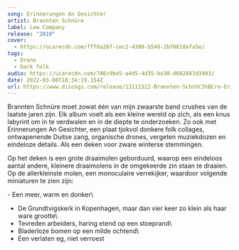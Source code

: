 ```yaml
---
song: Erinnerungen An Gesichter
artist: Brannten Schnüre
label: Low Company
release: "2019"
cover:
  - https://ucarecdn.com/fff0a26f-cec2-4380-b548-2b70618efa5e/
tags:
  - Drone
  - Dark folk
audio: https://ucarecdn.com/746c9be5-a4d5-4d35-be30-d682843d3403/
date: 2022-03-08T18:34:19.154Z
url: https://www.discogs.com/release/13111522-Brannten-Schn%C3%BCre-Erinnerungen-An-Gesichter
---
```

Brannten Schnüre moet zowat één van mijn zwaarste band crushes van de laatste jaren zijn. Elk album voelt als een kleine wereld op zich, als een knus labyrint om in te verdwalen en in de diepte te onderzoeken. Zo ook met Erinnerungen An Gesichter, een plaat tjokvol donkere folk collages, ontwapenende Duitse zang, organische drones, vergeten muziekdozen en eindeloze details. Als een deken voor zware winterse stemmingen.

Op het deken is een grote draaimolen geborduurd, waarop een eindeloos aantal andere, kleinere draaimolens in de omgekeerde zin staan te draaien. Op de allerkleinste molen, een monoculaire verrekijker, waardoor volgende miniaturen te zien zijn:

\- Een meer, warm en donker\
- De Grundtvigskerk in Kopenhagen, maar dan vier keer zo klein als haar ware grootte\
- Tevreden arbeiders, haring etend op een stoeprand\
- Bladerloze bomen op een milde ochtend\
- Een verlaten eg, niet verroest
